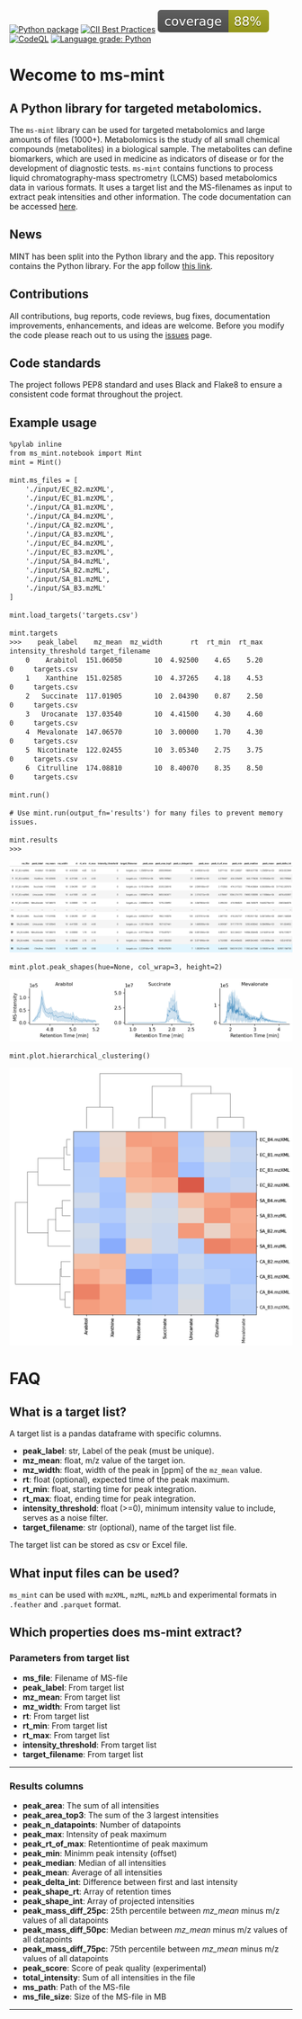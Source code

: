 [![Python package](https://github.com/lewisresearchgroup/ms-mint/actions/workflows/pythonpackage.yml/badge.svg)](https://github.com/sorenwacker/ms-mint/actions/workflows/pythonpackage.yml)
[![CII Best Practices](https://bestpractices.coreinfrastructure.org/projects/5178/badge)](https://bestpractices.coreinfrastructure.org/projects/5178)
![](https://github.com/LewisResearchGroup/ms-mint/blob/develop/images/coverage.svg)
[![CodeQL](https://github.com/lewisresearchgroup/ms-mint/actions/workflows/codeql-analysis.yml/badge.svg)](https://github.com/lewisresearchgroup/ms-mint/actions/workflows/codeql-analysis.yml)
[![Language grade: Python](https://img.shields.io/lgtm/grade/python/g/LewisResearchGroup/ms-mint.svg?logo=lgtm&logoWidth=18)](https://lgtm.com/projects/g/LewisResearchGroup/ms-mint/context:python)


# Wecome to ms-mint 

## A Python library for targeted metabolomics.

The `ms-mint` library can be used for targeted metabolomics and large amounts of files (1000+). Metabolomics is the study of all small chemical compounds (metabolites) in a biological sample. 
The metabolites can define biomarkers, which are used in medicine as indicators of disease or for the development of diagnostic tests. `ms-mint` contains functions to process liquid chromatography-mass spectrometry (LCMS) based metabolomics data in various formats. It uses a target list and the MS-filenames as input to extract peak intensities and other information. The code documentation can be accessed [here](https://lewisresearchgroup.github.io/ms-mint/).

## News

MINT has been split into the Python library and the app. This repository contains the Python library. For the app follow [this link](https://github.com/LewisResearchGroup/ms-mint-app).

## Contributions

All contributions, bug reports, code reviews, bug fixes, documentation improvements, enhancements, and ideas are welcome.
Before you modify the code please reach out to us using the [issues](https://github.com/LewisResearchGroup/ms-mint/issues) page.

## Code standards

The project follows PEP8 standard and uses Black and Flake8 to ensure a consistent code format throughout the project.


## Example usage

    %pylab inline
    from ms_mint.notebook import Mint
    mint = Mint()

    mint.ms_files = [
        './input/EC_B2.mzXML',
        './input/EC_B1.mzXML',
        './input/CA_B1.mzXML',
        './input/CA_B4.mzXML',
        './input/CA_B2.mzXML',
        './input/CA_B3.mzXML',
        './input/EC_B4.mzXML',
        './input/EC_B3.mzXML',
        './input/SA_B4.mzML',
        './input/SA_B2.mzML',
        './input/SA_B1.mzML',
        './input/SA_B3.mzML'
    ]

    mint.load_targets('targets.csv')
    
    mint.targets
    >>>    peak_label    mz_mean  mz_width       rt  rt_min  rt_max  intensity_threshold target_filename
        0    Arabitol  151.06050        10  4.92500    4.65    5.20                    0     targets.csv
        1    Xanthine  151.02585        10  4.37265    4.18    4.53                    0     targets.csv
        2   Succinate  117.01905        10  2.04390    0.87    2.50                    0     targets.csv
        3   Urocanate  137.03540        10  4.41500    4.30    4.60                    0     targets.csv
        4  Mevalonate  147.06570        10  3.00000    1.70    4.30                    0     targets.csv
        5  Nicotinate  122.02455        10  3.05340    2.75    3.75                    0     targets.csv
        6  Citrulline  174.08810        10  8.40070    8.35    8.50                    0     targets.csv

    mint.run()

    # Use mint.run(output_fn='results') for many files to prevent memory issues.

    mint.results
    >>>

![](https://github.com/LewisResearchGroup/ms-mint/blob/develop/images/results-example.png)


    mint.plot.peak_shapes(hue=None, col_wrap=3, height=2)

![](https://github.com/LewisResearchGroup/ms-mint/blob/develop/images/peak-shapes.png)


    mint.plot.hierarchical_clustering()

![](https://github.com/LewisResearchGroup/ms-mint/blob/develop/images/hierarchical-clustering.png)




# FAQ

## What is a target list?

A target list is a pandas dataframe with specific columns. 

- **peak_label**: str, Label of the peak (must be unique).
- **mz_mean**: float, m/z value of the target ion.
- **mz_width**: float, width of the peak in [ppm] of the `mz_mean` value.
- **rt**: float (optional), expected time of the peak maximum.
- **rt_min**: float, starting time for peak integration.
- **rt_max**: float, ending time for peak integration.
- **intensity_threshold**: float (>=0), minimum intensity value to include, serves as a noise filter.
- **target_filename**: str (optional), name of the target list file.

The target list can be stored as csv or Excel file. 

## What input files can be used?

`ms_mint` can be used with `mzXML`, `mzML`, `mzMLb` and experimental formats in `.feather` and `.parquet` format.

## Which properties does ms-mint extract?

### Parameters from target list
- **ms_file**: Filename of MS-file
- **peak_label**: From target list
- **mz_mean**: From target list
- **mz_width**: From target list
- **rt**: From target list
- **rt_min**: From target list
- **rt_max**: From target list
- **intensity_threshold**: From target list
- **target_filename**: From target list

---

### Results columns
- **peak_area**: The sum of all intensities
- **peak_area_top3**: The sum of the 3 largest intensities
- **peak_n_datapoints**: Number of datapoints
- **peak_max**: Intensity of peak maximum
- **peak_rt_of_max**: Retentiontime of peak maximum
- **peak_min**: Minimm peak intensity (offset)
- **peak_median**: Median of all intensities 
- **peak_mean**: Average of all intensities
- **peak_delta_int**: Difference between first and last intensity
- **peak_shape_rt**: Array of retention times
- **peak_shape_int**: Array of projected intensities
- **peak_mass_diff_25pc**: 25th percentile between *mz_mean* minus m/z values of all datapoints
- **peak_mass_diff_50pc**: Median between *mz_mean* minus m/z values of all datapoints
- **peak_mass_diff_75pc**: 75th percentile between *mz_mean* minus m/z values of all datapoints
- **peak_score**: Score of peak quality (experimental)
- **total_intensity**: Sum of all intensities in the file
- **ms_path**: Path of the MS-file
- **ms_file_size**: Size of the MS-file in MB
---
